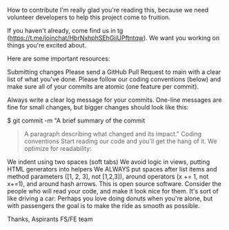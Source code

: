How to contribute I'm really glad you're reading this, because we need volunteer
developers to help this project come to fruition.

If you haven't already, come find us in tg
(https://t.me/joinchat/HbrNxhphSEhGiiUPftntqw). We want you working on things
you're excited about.

Here are some important resources:

Submitting changes Please send a GitHub Pull Request to main with a clear list
of what you've done. Please follow our coding conventions (below) and make sure
all of your commits are atomic (one feature per commit).

Always write a clear log message for your commits. One-line messages are fine
for small changes, but bigger changes should look like this:

\$ git commit -m "A brief summary of the commit

> A paragraph describing what changed and its impact." Coding conventions Start
> reading our code and you'll get the hang of it. We optimize for readability:

We indent using two spaces (soft tabs) We avoid logic in views, putting HTML
generators into helpers We ALWAYS put spaces after list items and method
parameters ([1, 2, 3], not [1,2,3]), around operators (x += 1, not x+=1), and
around hash arrows. This is open source software. Consider the people who will
read your code, and make it look nice for them. It's sort of like driving a car:
Perhaps you love doing donuts when you're alone, but with passengers the goal is
to make the ride as smooth as possible.

Thanks, Aspirants FS/FE team
